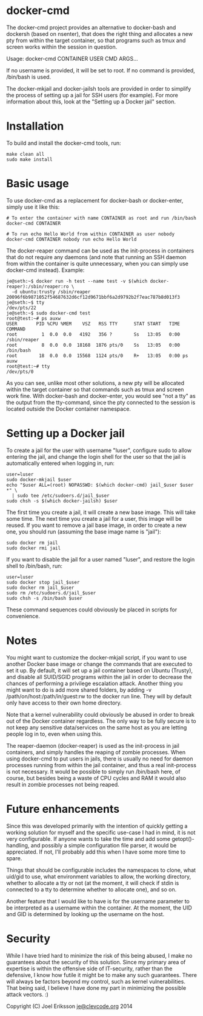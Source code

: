 docker-cmd
==========

The docker-cmd project provides an alternative to docker-bash and
dockersh (based on nsenter), that does the right thing and allocates
a new pty from within the target container, so that programs such as
tmux and screen works within the session in question.

Usage: docker-cmd CONTAINER USER CMD ARGS...

If no username is provided, it will be set to root. If no command
is provided, /bin/bash is used.

The docker-mkjail and docker-jailsh tools are provided in order to
simplify the process of setting up a jail for SSH users (for example).
For more information about this, look at the "Setting up a Docker jail"
section.

Installation
============

To build and install the docker-cmd tools, run:
```
make clean all
sudo make install
```

Basic usage
===========

To use docker-cmd as a replacement for docker-bash or docker-enter,
simply use it like this:
```
# To enter the container with name CONTAINER as root and run /bin/bash
docker-cmd CONTAINER

# To run echo Hello World from within CONTAINER as user nobody
docker-cmd CONTAINER nobody run echo Hello World
```
The docker-reaper command can be used as the init-process in containers
that do not require any daemons (and note that running an SSH daemon from
within the container is quite unnecessary, when you can simply use
docker-cmd instead). Example:
```
je@seth:~$ docker run -h test --name test -v $(which docker-reaper):/sbin/reaper:ro \
  -d ubuntu:trusty /sbin/reaper
20096f6b9871052f54687632d6cf12d9671bbf6a2d9792b2f7eac787b8d013f3
je@seth:~$ tty
/dev/pts/22
je@seth:~$ sudo docker-cmd test
root@test:~# ps auxw
USER       PID %CPU %MEM    VSZ   RSS TTY      STAT START   TIME COMMAND
root         1  0.0  0.0   4192   356 ?        Ss   13:05   0:00 /sbin/reaper
root         8  0.0  0.0  18168  1876 pts/0    Ss   13:05   0:00 /bin/bash
root        18  0.0  0.0  15568  1124 pts/0    R+   13:05   0:00 ps auxw
root@test:~# tty
/dev/pts/0
```
As you can see, unlike most other solutions, a new pty will be allocated
within the target container so that commands such as tmux and screen work
fine. With docker-bash and docker-enter, you would see "not a tty" as the
output from the tty-command, since the pty connected to the session is
located outside the Docker container namespace.

Setting up a Docker jail
========================

To create a jail for the user with username "luser", configure sudo to
allow entering the jail, and change the login shell for the user so that
the jail is automatically entered when logging in, run:
```
user=luser
sudo docker-mkjail $user
echo "$user ALL=(root) NOPASSWD: $(which docker-cmd) jail_$user $user *" \
  | sudo tee /etc/sudoers.d/jail_$user
sudo chsh -s $(which docker-jailsh) $user
```
The first time you create a jail, it will create a new base image. This will
take some time. The next time you create a jail for a user, this image will
be reused. If you want to remove a jail base image, in order to create a new
one, you should run (assuming the base image name is "jail"):
```
sudo docker rm jail
sudo docker rmi jail
```
If you want to disable the jail for a user named "luser", and restore the login shell to /bin/bash, run:
```
user=luser
sudo docker stop jail_$user
sudo docker rm jail_$user
sudo rm /etc/sudoers.d/jail_$user
sudo chsh -s /bin/bash $user
```

These command sequences could obviously be placed in scripts for convenience.

Notes
=====

You might want to customize the docker-mkjail script, if you want to
use another Docker base image or change the commands that are executed
to set it up. By default, it will set up a jail container based on
Ubuntu (Trusty), and disable all SUID/SGID programs within the jail in
order to decrease the chances of performing a privilege escalation
attack. Another thing you might want to do is add more shared folders,
by adding -v /path/on/host:/path/in/guest:rw to the docker run line.
They will by default only have access to their own home directory.

Note that a kernel vulnerability could obviously be abused in order to
break out of the Docker container regardless. The only way to be fully
secure is to not keep any sensitive data/services on the same host as
you are letting people log in to, even when using this.

The reaper-daemon (docker-reaper) is used as the init-process in jail
containers, and simply handles the reaping of zombie processes. When
using docker-cmd to put users in jails, there is usually no need for
daemon processes running from within the jail container, and thus a
real init-process is not necessary. It would be possible to simply run
/bin/bash here, of course, but besides being a waste of CPU cycles and
RAM it would also result in zombie processes not being reaped.

Future enhancements
===================

Since this was developed primarily with the intention of quickly getting
a working solution for myself and the specific use-case I had in mind,
it is not very configurable. If anyone wants to take the time and add
some getopt()-handling, and possibly a simple configuration file parser,
it would be appreciated. If not, I'll probably add this when I have some
more time to spare.

Things that should be configurable includes the namespaces to clone, what
uid/gid to use, what environment variables to allow, the working directory,
whether to allocate a tty or not (at the moment, it will check if stdin is
connected to a tty to determine whether to allocate one), and so on.

Another feature that I would like to have is for the username parameter
to be interpreted as a username within the container. At the moment, the
UID and GID is determined by looking up the username on the host.

Security
========

While I have tried hard to minimize the risk of this being abused, I make
no guarantees about the security of this solution. Since my primary area of
expertise is within the offensive side of IT-security, rather than the
defensive, I know how futile it might be to make any such guarantees.
There will always be factors beyond my control, such as kernel vulnerabilities.
That being said, I believe I have done my part in minimizing the possible
attack vectors. :)

Copyright (C) Joel Eriksson <je@clevcode.org> 2014
